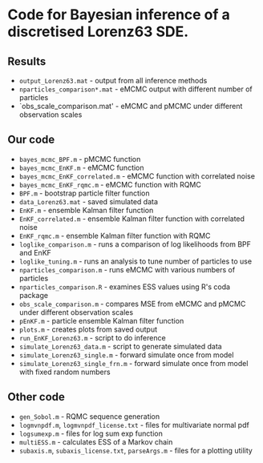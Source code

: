 # Code for Bayesian inference of a discretised Lorenz63 SDE.

## Results
* `output_Lorenz63.mat` - output from all inference methods
* `nparticles_comparison*.mat` - eMCMC output with different number of particles
* `obs_scale_comparison.mat' - eMCMC and pMCMC under different observation scales

## Our code

* `bayes_mcmc_BPF.m` - pMCMC function
* `bayes_mcmc_EnKF.m` - eMCMC function
* `bayes_mcmc_EnKF_correlated.m` - eMCMC function with correlated noise
* `bayes_mcmc_EnKF_rqmc.m` - eMCMC function with RQMC
* `BPF.m` - bootstrap particle filter function
* `data_Lorenz63.mat` - saved simulated data
* `EnKF.m` - ensemble Kalman filter function
* `EnKF_correlated.m` - ensemble Kalman filter function with correlated noise
* `EnKF_rqmc.m` - ensemble Kalman filter function with RQMC
* `loglike_comparison.m` - runs a comparison of log likelihoods from BPF and EnKF
* `loglike_tuning.m` - runs an analysis to tune number of particles to use
* `nparticles_comparison.m` - runs eMCMC with various numbers of particles
* `nparticles_comparison.R` - examines ESS values using R's coda package
* `obs_scale_comparison.m` - compares MSE from eMCMC and pMCMC under different observation scales
* `pEnKF.m` - particle ensemble Kalman filter function
* `plots.m` - creates plots from saved output
* `run_EnKF_Lorenz63.m` - script to do inference
* `simulate_Lorenz63_data.m` - script to generate simulated data
* `simulate_Lorenz63_single.m` - forward simulate once from model
* `simulate_Lorenz63_single_frn.m` - forward simulate once from model with fixed random numbers

## Other code

* `gen_Sobol.m` - RQMC sequence generation
* `logmvnpdf.m`, `logmvnpdf_license.txt` - files for multivariate normal pdf
* `logsumexp.m` - files for log sum exp function
* `multiESS.m` - calculates ESS of a Markov chain
* `subaxis.m`, `subaxis_license.txt`, `parseArgs.m` - files for a plotting utility
